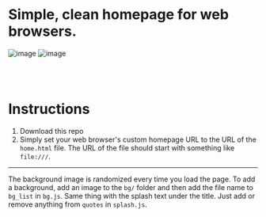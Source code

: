 # Simple, clean homepage for web browsers.

![image](https://github.com/opDavi1/homepage/assets/121784309/28b9fec7-48d6-45a4-94db-0fa0b41fb2d4)
![image](https://github.com/opDavi1/homepage/assets/121784309/193bbb3a-d7da-4e04-a140-3661cd1add6c)

<br>
<br>

# Instructions
1. Download this repo
2. Simply set your web browser's custom homepage URL to the URL of the `home.html` file. The URL of the file should start with something like `file:///`.

---

The background image is randomized every time you load the page. To add a background, add an image to the `bg/` folder and then add the file name to `bg_list` in `bg.js`.
Same thing with the splash text under the title. Just add or remove anything from `quotes` in `splash.js`.
